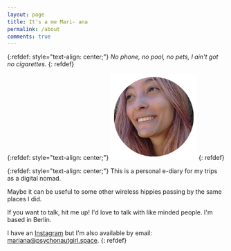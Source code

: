 ```yaml
---
layout: page
title: It's a me Mari- ana
permalink: /about
comments: true
---
```

{:refdef: style="text-align: center;"}
*No phone, no pool, no pets, I ain't got no cigarettes.*
{: refdef}

{:refdef: style="text-align: center;"}
![My Image](/assets/images/mariana.png)
{: refdef}


{:refdef: style="text-align: center;"}
This is a personal e-diary for my trips as a digital nomad.

Maybe it can be useful to some other wireless hippies passing by the same places I did.

If you want to talk, hit me up! I'd love to talk with like minded people. I'm based in Berlin.

I have an [Instagram](instagram.com/wirelesshippie/) but I'm also available by email: [mariana@psychonautgirl.space](mariana@psychonautgirl.space).
{: refdef}
